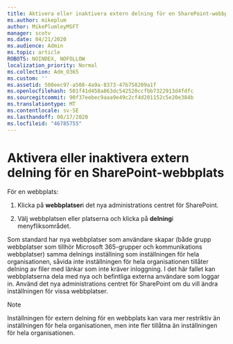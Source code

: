 ```yaml
---
title: Aktivera eller inaktivera extern delning för en SharePoint-webbplats
ms.author: mikeplum
author: MikePlumleyMSFT
manager: scotv
ms.date: 04/21/2020
ms.audience: Admin
ms.topic: article
ROBOTS: NOINDEX, NOFOLLOW
localization_priority: Normal
ms.collection: Adm_O365
ms.custom: ''
ms.assetid: 500eec97-a508-4a9a-8373-47b758209a1f
ms.openlocfilehash: 501f41d458a863dc542520ccfbb7322913d4fdfc
ms.sourcegitcommit: 90f37eebec9aaa9e49c2cf4d201152c5e20e384b
ms.translationtype: MT
ms.contentlocale: sv-SE
ms.lasthandoff: 08/17/2020
ms.locfileid: "46785755"
---
```

# <a name="turn-external-sharing-on-or-off-for-a-sharepoint-site"></a>Aktivera eller inaktivera extern delning för en SharePoint-webbplats

För en webbplats:
  
1. Klicka på **webbplatser**i det nya administrations centret för SharePoint.
    
2. Välj webbplatsen eller platserna och klicka på **delning**i menyfliksområdet.
    
Som standard har nya webbplatser som användare skapar (både grupp webbplatser som tillhör Microsoft 365-grupper och kommunikations webbplatser) samma delnings inställning som inställningen för hela organisationen, såvida inte inställningen för hela organisationen tillåter delning av filer med länkar som inte kräver inloggning. I det här fallet kan webbplatserna dela med nya och befintliga externa användare som loggar in. Använd det nya administrations centret för SharePoint om du vill ändra inställningen för vissa webbplatser.
  
> [!NOTE]
> Inställningen för extern delning för en webbplats kan vara mer restriktiv än inställningen för hela organisationen, men inte fler tillåtna än inställningen för hela organisationen. 
  

